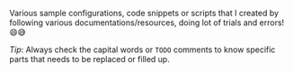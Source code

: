Various sample configurations, code snippets or scripts that I created by following various documentations/resources, doing lot of trials and errors! 😄😅

_Tip_: Always check the capital words or `TODO` comments to know specific parts that needs to be replaced or filled up.
